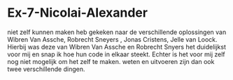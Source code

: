 # Ex-7-Nicolai-Alexander
niet zelf kunnen maken heb gekeken naar de verschillende oplossingen van Wibren Van Assche, Robrecht Sneyers , Jonas Cristens, Jelle van Loock.
Hierbij was deze van Wibren Van Assche en Robrecht Snyers het duidelijkst voor mij en snap ik hoe hun code in elkaar steekt.
Echter is het voor mij zelf nog niet mogelijk om het zelf te maken. weten en uitvoeren zijn dan ook twee verschillende dingen.
